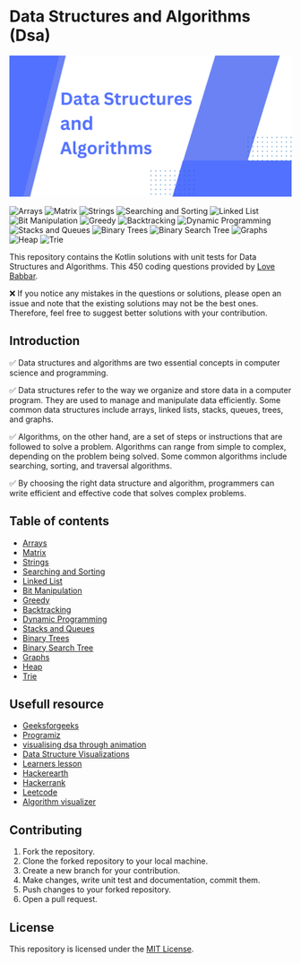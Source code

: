 # Data Structures and Algorithms (Dsa)

<img src="images/banner.png" alt="Banner">

<img src="https://img.shields.io/badge/Arrays-red" alt="Arrays"> <img src="https://img.shields.io/badge/Matrix-green" alt="Matrix"> <img src="https://img.shields.io/badge/Strings-blue" alt="Strings"> <img src="https://img.shields.io/badge/Searching and Sorting-yellow" alt="Searching and Sorting"> <img src="https://img.shields.io/badge/Linked List-purple" alt="Linked List"> <img src="https://img.shields.io/badge/Bit Manipulation-orange" alt="Bit Manipulation"> <img src="https://img.shields.io/badge/Greedy-darkgreen" alt="Greedy"> <img src="https://img.shields.io/badge/Backtracking-red" alt="Backtracking"> <img src="https://img.shields.io/badge/Dynamic Programming-yellowgreen" alt="Dynamic Programming"> <img src="https://img.shields.io/badge/Stacks and Queues-darkblue" alt="Stacks and Queues"> <img src="https://img.shields.io/badge/Binary Trees-pink" alt="Binary Trees"> <img src="https://img.shields.io/badge/Binary Search Tree-blue" alt="Binary Search Tree"> <img src="https://img.shields.io/badge/Graphs-green" alt="Graphs"> <img src="https://img.shields.io/badge/Heap-brown" alt="Heap"> <img src="https://img.shields.io/badge/Trie-blueviolet" alt="Trie">

This repository contains the Kotlin solutions with unit tests
for Data Structures and Algorithms. This 450 coding questions provided by <a href='https://github.com/loveBabbar' >Love Babbar</a>.

❌ If you notice any mistakes in the questions or solutions, please open an issue and note that the existing solutions may not be the best ones. Therefore, feel free to suggest better solutions with your contribution.

## Introduction
✅ Data structures and algorithms are two essential concepts in computer science and programming.

✅ Data structures refer to the way we organize and store data in a computer program. They are used to manage and manipulate data efficiently. Some common data structures include arrays, linked lists, stacks, queues, trees, and graphs.

✅ Algorithms, on the other hand, are a set of steps or instructions that are followed to solve a problem. Algorithms can range from simple to complex, depending on the problem being solved. Some common algorithms include searching, sorting, and traversal algorithms. 

✅ By choosing the right data structure and algorithm, programmers can write efficient and effective code that solves complex problems.

## Table of contents
- [Arrays](https://github.com/alidehkhodaei/dsa/tree/main/src/main/kotlin/array)
- [Matrix](https://github.com/alidehkhodaei/dsa/tree/main/src/main/kotlin/matrix)
- [Strings](https://github.com/alidehkhodaei/dsa/tree/main/src/main/kotlin/string)
- [Searching and Sorting](https://github.com/alidehkhodaei/dsa/tree/main/src/main/kotlin/searchingandsorting)
- [Linked List](https://github.com/alidehkhodaei/dsa/tree/main/src/main/kotlin/linkedlist)
- [Bit Manipulation](https://github.com/alidehkhodaei/dsa/tree/main/src/main/kotlin/bitmanipulation)
- [Greedy](https://github.com/alidehkhodaei/dsa/tree/main/src/main/kotlin/greedy)
- [Backtracking](https://github.com/alidehkhodaei/dsa/tree/main/src/main/kotlin/backtracking)
- [Dynamic Programming](https://github.com/alidehkhodaei/dsa/tree/main/src/main/kotlin/dynamicprogramming)
- [Stacks and Queues](https://github.com/alidehkhodaei/dsa/tree/main/src/main/kotlin/stackandqueue)
- [Binary Trees](https://github.com/alidehkhodaei/dsa/tree/main/src/main/kotlin/binarytree)
- [Binary Search Tree](https://github.com/alidehkhodaei/dsa/tree/main/src/main/kotlin/binarysearchtree)
- [Graphs](https://github.com/alidehkhodaei/dsa/tree/main/src/main/kotlin/graph)
- [Heap](https://github.com/alidehkhodaei/dsa/tree/main/src/main/kotlin/heap)
- [Trie](https://github.com/alidehkhodaei/dsa/tree/main/src/main/kotlin/trie)
 
## Usefull resource
- <a href="https://www.geeksforgeeks.org">Geeksforgeeks</a>
- <a href="https://www.programiz.com/dsa">Programiz</a>
- <a href="https://visualgo.net" >visualising dsa through animation</a>
- <a href="https://www.cs.usfca.edu/~galles/visualization/Algorithms.html" >Data Structure Visualizations</a>
- <a href="https://www.learnerslesson.com/Data-Structures-and-Algorithms/Algorithm.htm" >Learners lesson</a>
- <a href="https://www.hackerearth.com">Hackerearth</a>
- <a href="https://www.hackerrank.com">Hackerrank</a>
- <a href="https://www.leetcode.com">Leetcode</a>
- <a href="https://algorithm-visualizer.org">Algorithm visualizer</a>

## Contributing
1. Fork the repository.
2. Clone the forked repository to your local machine.
3. Create a new branch for your contribution.
4. Make changes, write unit test and documentation, commit them.
5. Push changes to your forked repository.
6. Open a pull request.

## License
This repository is licensed under the [MIT License](https://choosealicense.com/licenses/mit/).

